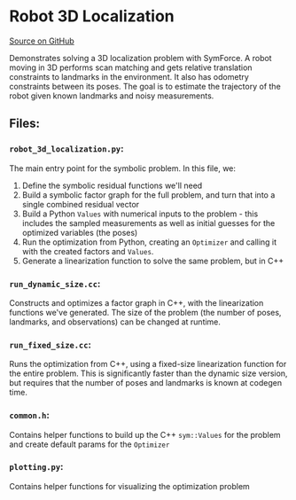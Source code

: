 Robot 3D Localization
=====================

[Source on GitHub](https://github.com/symforce-org/symforce/tree/main/symforce/examples/robot_3d_localization)

Demonstrates solving a 3D localization problem with SymForce. A robot moving
in 3D performs scan matching and gets relative translation constraints to landmarks
in the environment. It also has odometry constraints between its poses. The goal is
to estimate the trajectory of the robot given known landmarks and noisy measurements.

## Files:

### `robot_3d_localization.py`:

The main entry point for the symbolic problem.  In this file, we:

1. Define the symbolic residual functions we'll need
2. Build a symbolic factor graph for the full problem, and turn that into a single combined residual vector
3. Build a Python `Values` with numerical inputs to the problem - this includes the sampled measurements as well as initial guesses for the optimized variables (the poses)
4. Run the optimization from Python, creating an `Optimizer` and calling it with the created factors and `Values`.
5. Generate a linearization function to solve the same problem, but in C++

### `run_dynamic_size.cc`:

Constructs and optimizes a factor graph in C++, with the linearization functions we've generated.  The size of the problem (the number of poses, landmarks, and observations) can be changed at runtime.

### `run_fixed_size.cc`:

Runs the optimization from C++, using a fixed-size linearization function for the entire problem.  This is significantly faster than the dynamic size version, but requires that the number of poses and landmarks is known at codegen time.

### `common.h`:

Contains helper functions to build up the C++ `sym::Values` for the problem and create default params for the `Optimizer`

### `plotting.py`:

Contains helper functions for visualizing the optimization problem
